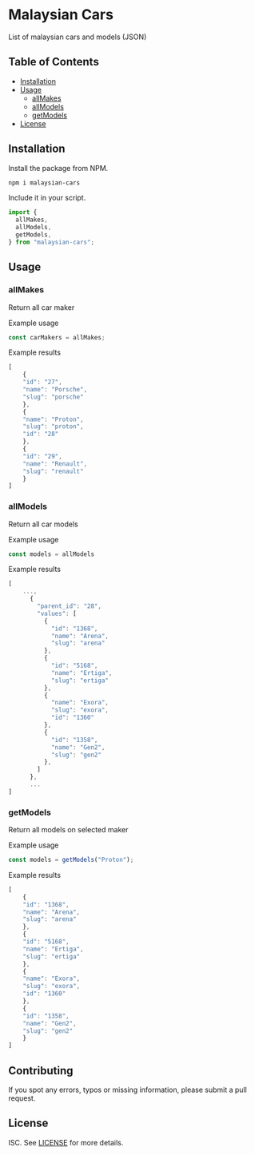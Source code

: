# Malaysian Cars

List of malaysian cars and models (JSON)

## Table of Contents

- [Installation](#installation)
- [Usage](#usage)
  - [allMakes](#allMakes)
  - [allModels](#allModels)
  - [getModels](#getModels)
- [License](#license)

## Installation

Install the package from NPM.

```bash
npm i malaysian-cars
```

Include it in your script.

```js
import {
  allMakes,
  allModels,
  getModels,
} from "malaysian-cars";
```

## Usage

### allMakes

Return all car maker

Example usage

```js
const carMakers = allMakes;
```

Example results

```js
[
    {
    "id": "27",
    "name": "Porsche",
    "slug": "porsche"
    },
    {
    "name": "Proton",
    "slug": "proton",
    "id": "28"
    },
    {
    "id": "29",
    "name": "Renault",
    "slug": "renault"
    }
]
```

### allModels

Return all car models

Example usage

```js
const models = allModels
```

Example results

```js
[
    ...,
      {
        "parent_id": "28",
        "values": [
          {
            "id": "1368",
            "name": "Arena",
            "slug": "arena"
          },
          {
            "id": "5168",
            "name": "Ertiga",
            "slug": "ertiga"
          },
          {
            "name": "Exora",
            "slug": "exora",
            "id": "1360"
          },
          {
            "id": "1358",
            "name": "Gen2",
            "slug": "gen2"
          },
        ]
      },
      ...
]
```

### getModels

Return all models on selected maker

Example usage

```js
const models = getModels("Proton");
```

Example results

```js
[
    {
    "id": "1368",
    "name": "Arena",
    "slug": "arena"
    },
    {
    "id": "5168",
    "name": "Ertiga",
    "slug": "ertiga"
    },
    {
    "name": "Exora",
    "slug": "exora",
    "id": "1360"
    },
    {
    "id": "1358",
    "name": "Gen2",
    "slug": "gen2"
    }
]
```

###

## Contributing

If you spot any errors, typos or missing information, please submit a pull request.

## License

ISC. See [LICENSE](LICENSE) for more details.